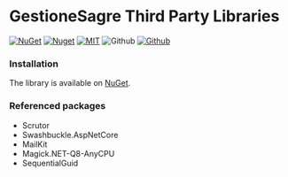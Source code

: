# GestioneSagre Third Party Libraries

[![NuGet](https://img.shields.io/nuget/v/GestioneSagre.ThirdPartyLibraries.svg?logo=nuget&style=for-the-badge)](https://www.nuget.org/packages/GestioneSagre.ThirdPartyLibraries)
[![Nuget](https://img.shields.io/nuget/dt/GestioneSagre.ThirdPartyLibraries.svg?logo=nuget&style=for-the-badge)](https://www.nuget.org/packages/GestioneSagre.ThirdPartyLibraries)
[![MIT](https://img.shields.io/github/license/GestioneSagre/GestioneSagre.ThirdPartyLibraries?logo=github&style=for-the-badge)](https://github.com/GestioneSagre/GestioneSagre.ThirdPartyLibraries/blob/master/LICENSE)
![Github](https://img.shields.io/github/last-commit/GestioneSagre/GestioneSagre.ThirdPartyLibraries?logo=github&style=for-the-badge)
[![Github](https://img.shields.io/github/contributors/GestioneSagre/GestioneSagre.ThirdPartyLibraries?logo=github&style=for-the-badge)](https://github.com/GestioneSagre/GestioneSagre.ThirdPartyLibraries/graphs/contributors)


### Installation

The library is available on [NuGet](https://www.nuget.org/packages/GestioneSagre.ThirdPartyLibraries).


### Referenced packages

- Scrutor
- Swashbuckle.AspNetCore
- MailKit
- Magick.NET-Q8-AnyCPU
- SequentialGuid